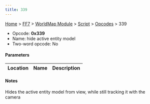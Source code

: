 ```yaml
---
title: 339
---
```


[Home](../../../../Main%20Page.md) > [FF7](../../../../FF7.md) > [WorldMap Module](../../../WorldMap%20Module.md) > [Script](../../Script.md) > [Opcodes](../Opcodes.md) > 339

-   Opcode: **0x339**
-   Name: hide active entity model
-   Two-word opcode: No

#### Parameters

| Location | Name | Description |
|:--------:|:----:|:-----------:|

#### Notes

Hides the active entity model from view, while still tracking it with
the camera
